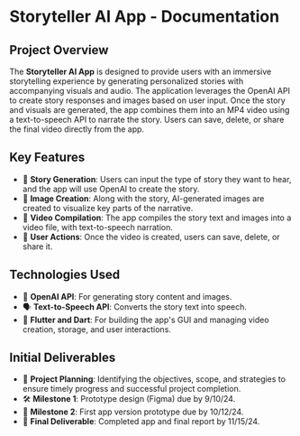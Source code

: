 # Storyteller AI App - Documentation

## Project Overview
The **Storyteller AI App** is designed to provide users with an immersive storytelling experience by generating personalized stories with accompanying visuals and audio. The application leverages the OpenAI API to create story responses and images based on user input. Once the story and visuals are generated, the app combines them into an MP4 video using a text-to-speech API to narrate the story. Users can save, delete, or share the final video directly from the app.

## Key Features
- 📖 **Story Generation**: Users can input the type of story they want to hear, and the app will use OpenAI to create the story.
- 🎨 **Image Creation**: Along with the story, AI-generated images are created to visualize key parts of the narrative.
- 🎥 **Video Compilation**: The app compiles the story text and images into a video file, with text-to-speech narration.
- 💾 **User Actions**: Once the video is created, users can save, delete, or share it.

## Technologies Used
- 🤖 **OpenAI API**: For generating story content and images.
- 🗣️ **Text-to-Speech API**: Converts the story text into speech.
- 📱 **Flutter and Dart**: For building the app's GUI and managing video creation, storage, and user interactions.

## Initial Deliverables
- 📝 **Project Planning**: Identifying the objectives, scope, and strategies to ensure timely progress and successful project completion.
- 🛠️ **Milestone 1**: Prototype design (Figma) due by 9/10/24.
- 📱 **Milestone 2**: First app version prototype due by 10/12/24.
- 🏁 **Final Deliverable**: Completed app and final report by 11/15/24.
